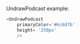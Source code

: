 UndrawPodcast example:
```js 
<UndrawPodcast
    primaryColor='#6c68fb'
    height= '250px'
    />
```